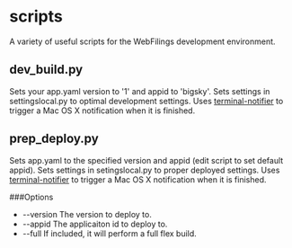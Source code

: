 scripts
===========

A variety of useful scripts for the WebFilings development environment.


dev_build.py
-----------
Sets your app.yaml version to '1' and appid to 'bigsky'.
Sets settings in settingslocal.py to optimal development settings.
Uses [terminal-notifier][1] to trigger a Mac OS X notification when it is finished.

[1]: https://github.com/alloy/terminal-notifier        "terminal-notifier"

prep_deploy.py
-----------
Sets app.yaml to the specified version and appid (edit script to set default appid).
Sets settings in setingslocal.py to proper deployed settings.
Uses [terminal-notifier][1] to trigger a Mac OS X notification when it is finished.

[1]: https://github.com/alloy/terminal-notifier        "terminal-notifier"

###Options
* --version    The version to deploy to.
* --appid      The applicaiton id to deploy to.
* --full       If included, it will perform a full flex build.

